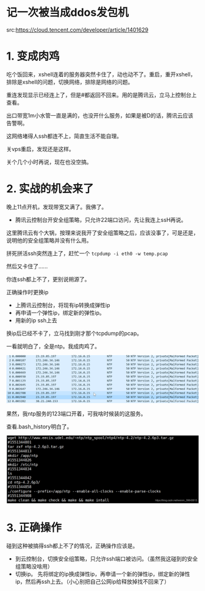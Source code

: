 # 记一次被当成ddos发包机
src:https://cloud.tencent.com/developer/article/1401629


# 1. 变成肉鸡

吃个饭回来，xshell连着的服务器突然卡住了，动也动不了。重启，重开xshell，排除是xshell的问题，切换网络，排除是网络的问题。

重连发现显示已经连上了，但是#都返回不回来。用的是腾讯云，立马上控制台上查看。

出口带宽1m小水管一直是满的，也没开什么服务，如果是被D的话，腾讯云应该告警啊。

这网络堵得人ssh都连不上，简直生活不能自理。

关vps重启，发现还是这样。

关个几个小时再说，现在也没空搞。

# 2. 实战的机会来了
晚上11点开机，发现带宽又满了。我佛了。

* 腾讯云控制台开安全组策略，只允许22端口访问，先让我连上ssH再说。

这里腾讯云有个大锅，按理来说我开了安全组策略之后，应该没事了，可是还是，说明他的安全组策略并没有什么用。

拼死拼活ssh突然连上了，赶忙一个 `tcpdump -i eth0 -w temp.pcap`

然后又卡住了......

你连ssh都上不了，更别说朔源了。

正确操作时更换ip

* 上腾讯云控制台，将现有ip转换成弹性ip
* 再申请一个弹性ip，绑定新的弹性ip。
* 用新的ip ssh上去

换ip后已经不卡了，立马找到刚才那个tcpdump的pcap。

一看就明白了，全是ntp。我成肉鸡了。

![](images/20201111111021866.png)

果然，我ntp服务的123端口开着，可我啥时候装的这服务。

查看.bash_history明白了。

![](images/20201111111042379.png)



# 3. 正确操作

碰到这种被搞得ssh都上不了的情况，正确操作应该是。

* 到云控制台，切换安全组策略，只允许ssh端口被访问。（虽然我这碰到的安全组策略没啥用）
* 切换ip。 先将绑定的ip换成弹性ip，再申请一个新的弹性ip，绑定新的弹性ip，然后再ssh上去。（小心别把自己公网ip给释放掉找不回来了）